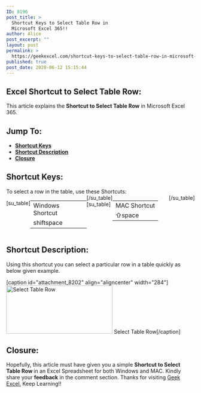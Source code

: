 ```yaml
---
ID: 8196
post_title: >
  Shortcut Keys to Select Table Row in
  Microsoft Excel 365!!
author: Alice
post_excerpt: ""
layout: post
permalink: >
  https://geekexcel.com/shortcut-keys-to-select-table-row-in-microsoft-excel-365/
published: true
post_date: 2020-06-12 15:15:44
---
```

<h2>Excel Shortcut to Select Table Row:</h2>
This article explains the <strong>Shortcut to Select Table Row</strong> in Microsoft Excel 365.
<h2>Jump To:</h2>
<ul>
 	<li><strong><a href="#1">Shortcut Keys</a></strong></li>
 	<li><strong><a href="#2">Shortcut Description</a></strong></li>
 	<li><strong><a href="#3">Closure</a></strong></li>
</ul>
<h2 id="1">Shortcut Keys:</h2>
To select a row in the table, use these Shortcuts:
<div style="display: flex;">

[su_table]
<table>
<tbody>
<tr>
<td>Windows Shortcut</td>
</tr>
<tr>
<td style="display: flex;"><span class="key-flex"><span class="win-key" style="width: 120px;"><span class="custom-span-key">shift</span></span></span><span class="key-flex"><span class="win-key" style="width: 120px;"><span class="custom-span-key">space</span></span></span></td>
</tr>
</tbody>
</table>
[/su_table]
[su_table]
<table style="float: right;">
<tbody>
<tr>
<td>MAC Shortcut</td>
</tr>
<tr>
<td style="display: flex;"><span class="key-flex"><span class="mac-key"><span class="custom-span-key">⇧</span></span></span><span class="key-flex"><span class="mac-key" style="width: 120px;"><span class="custom-span-key">space</span></span></span></td>
</tr>
</tbody>
</table>
[/su_table]

</div>
<h2 id="2">Shortcut Description:</h2>
Using this shortcut you can select a particular row in a table quickly as below given example.

[caption id="attachment_8202" align="aligncenter" width="284"]<img class="size-full wp-image-8202" src="https://geekexcel.com/wp-content/uploads/2020/06/Screenshot_39.png" alt="Select Table Row" width="284" height="129" /> Select Table Row[/caption]
<h2 id="3">Closure:</h2>
Hopefully, this article must have given you a simple <strong>Shortcut to Select Table Row </strong>in an Excel Spreadsheet for both Windows and MAC. Kindly share your <strong>feedback</strong> in the comment section. Thanks for visiting <a href="https://geekexcel.com/">Geek Excel.</a> Keep Learning!!